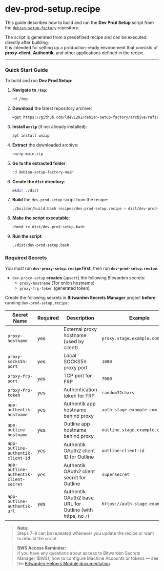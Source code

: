 # dev-prod-setup.recipe
This guide describes how to build and run the **Dev Prod Setup** script from the [`debian-setup-factory`](https://github.com/ldev1281/debian-setup-factory) repository.

The script is generated from a predefined recipe and can be executed directly after building.  
It is intended for setting up a production-ready environment that consists of **proxy-client**, **Authentik**, and other applications defined in the recipe.

---

### Quick Start Guide

To build and run **Dev Prod Setup**:

1. **Navigate to `/tmp`**:
   ```bash
   cd /tmp
   ```

2. **Download** the latest repository archive:
   ```bash
   wget https://github.com/ldev1281/debian-setup-factory/archive/refs/heads/main.zip
   ```

3. **Install `unzip`** (if not already installed):
   ```bash
   apt install unzip
   ```

4. **Extract** the downloaded archive:
   ```bash
   unzip main.zip
   ```

5. **Go to the extracted folder**:
   ```bash
   cd debian-setup-factory-main
   ```

6. **Create the `dist` directory**:
   ```bash
   mkdir ./dist
   ```

7. **Build** the `dev-prod-setup` script from the recipe:
   ```bash
   ./builder/build.bash recipes/dev-prod-setup.recipe > dist/dev-prod-setup.bash
   ```

8. **Make the script executable**:
   ```bash
   chmod +x dist/dev-prod-setup.bash
   ```

9. **Run the script**:
   ```bash
   ./dist/dev-prod-setup.bash
   ```
   
### Required Secrets

You must run **`dev-proxy-setup.recipe` first**, then run **`dev-prod-setup.recipe`**.

- `dev-proxy-setup` **creates** (`upsert`) the following Bitwarden secrets:
  - `proxy-hostname` (Tor onion hostname)
  - `proxy-frp-token` (generated token)

Create the following secrets in **Bitwarden Secrets Manager** project **before** running `dev-prod-setup.recipe`:

| Secret Name                           | Required | Description                                                   | Example                          |
|---------------------------------------|----------|---------------------------------------------------------------|----------------------------------|
| `proxy-hostname`                      | yes      | External proxy hostname (used by client)                      | `proxy.stage.example.com`        |
| `proxy-socks5h-port`                  | yes      | Local SOCKS5h proxy port                                      | `1080`                           |
| `proxy-frp-port`                      | yes      | TCP port for FRP                                              | `7000`                           |
| `proxy-frp-token`                     | yes      | Authentication token for FRP                                  | `random32chars`                  |
| `app-authentik-hostname`              | yes      | Authentik app hostname behind proxy                           | `auth.stage.example.com`         |
| `app-outline-hostname`                | yes      | Outline app hostname behind proxy                             | `outline.stage.example.com`      |
| `app-outline-authentik-client-id`     | yes      | Authentik OAuth2 client ID for Outline                        | `outline-client-id`              |
| `app-outline-authentik-client-secret` | yes      | Authentik OAuth2 client secret for Outline                    | `supersecret`                    |
| `app-outline-authentik-url`           | yes      | Authentik OAuth2 base URL for Outline (with https, no `/`)    | `https://auth.stage.example.com` |

> **Note:**  
> Steps 7–9 can be repeated whenever you update the recipe or want to rebuild the script.

> **BWS Access Reminder:**  
> If you have any questions about access to Bitwarden Secrets Manager (BWS), how to configure Machine Accounts or tokens — see the [Bitwarden Helpers Module documentation](https://github.com/ldev1281/debian-setup-factory/blob/dev/setup-modules/README.md#bitwarden-helpers-module-bitwardenbash).
